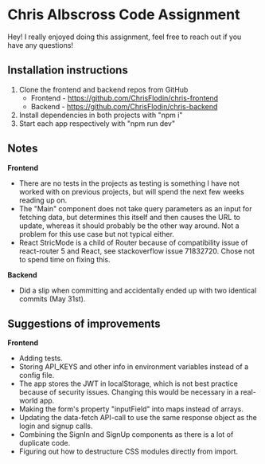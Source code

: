 # Chris Albscross Code Assignment

Hey!
I really enjoyed doing this assignment, feel free to reach out if you have any questions!

## Installation instructions

1. Clone the frontend and backend repos from GitHub
   - Frontend - https://github.com/ChrisFlodin/chris-frontend
   - Backend - https://github.com/ChrisFlodin/chris-backend
2. Install dependencies in both projects with "npm i"
3. Start each app respectively with "npm run dev"

## Notes

**Frontend**

- There are no tests in the projects as testing is something I have not worked with on previous projects, but will spend the next few weeks reading up on.
- The "Main" component does not take query parameters as an input for fetching data, but determines this itself and then causes the URL to update, whereas it should probably be the other way around. Not a problem for this use case but not typical either.
- React StricMode is a child of Router because of compatibility issue of react-router 5 and React, see stackoverflow issue 71832720. Chose not to spend time on fixing this.

**Backend**

- Did a slip when committing and accidentally ended up with two identical commits (May 31st).

## Suggestions of improvements

**Frontend**

- Adding tests.
- Storing API_KEYS and other info in environment variables instead of a config file.
- The app stores the JWT in localStorage, which is not best practice because of security issues. Changing this would be necessary in a real-world app.
- Making the form's property "inputField" into maps instead of arrays.
- Updating the data-fetch API-call to use the same response object as the login and signup calls.
- Combining the SignIn and SignUp components as there is a lot of duplicate code.
- Figuring out how to destructure CSS modules directly from import.
